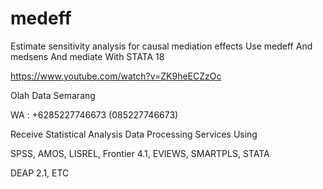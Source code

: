 # medeff
Estimate sensitivity analysis for causal mediation effects Use medeff And medsens And mediate With STATA 18

https://www.youtube.com/watch?v=ZK9heECZzOc

Olah Data Semarang

WA : +6285227746673 (085227746673)

Receive Statistical Analysis Data Processing Services Using

SPSS, AMOS, LISREL, Frontier 4.1, EVIEWS, SMARTPLS, STATA

DEAP 2.1, ETC
